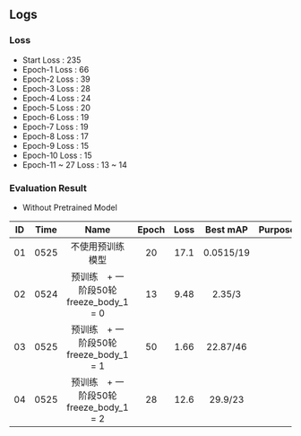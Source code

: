 ## Logs
### Loss
- Start Loss : 235
- Epoch-1 Loss : 66
- Epoch-2 Loss : 39
- Epoch-3 Loss : 28
- Epoch-4 Loss : 24
- Epoch-5 Loss : 20
- Epoch-6 Loss : 19
- Epoch-7 Loss : 19
- Epoch-8 Loss : 17
- Epoch-9 Loss : 15
- Epoch-10 Loss : 15
- Epoch-11 ~ 27 Loss : 13 ~ 14

### Evaluation Result
- Without Pretrained Model

| ID | Time | Name                                  | Epoch | Loss | Best mAP       | Purpose | Analysis | Beizhu |
|:--:|:----:|:-------------------------------------:|:-----:|:----:|:--------------:|:-------:|:--------:|:------:|
| 01 | 0525 | 不使用预训练模型                       | 20    | 17.1 | 0.0515/19      |         |          |        |
| 02 | 0524 | 预训练　+ 一阶段50轮 freeze_body_1 = 0 | 13    | 9.48 | 2.35/3         |         |          |        |
| 03 | 0525 | 预训练　+ 一阶段50轮 freeze_body_1 = 1 | 50    | 1.66 | 22.87/46       |         |          |        |
| 04 | 0525 | 预训练　+ 一阶段50轮 freeze_body_1 = 2 | 28    | 12.6 | 29.9/23        |         |          |        |
